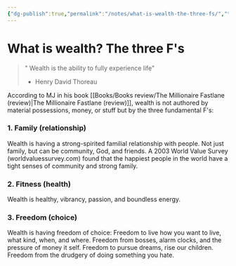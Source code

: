 ```yaml
---
{"dg-publish":true,"permalink":"/notes/what-is-wealth-the-three-fs/","tags":["publish, compiled"]}
---
```



# What is wealth? The three F's
>" Wealth is the ability to fully experience life"
> - Henry David Thoreau

According to MJ in his book [[Books/Books review/The Millionaire Fastlane (review)\|The Millionaire Fastlane (review)]], wealth is not authored by material possessions, money, or stuff but by the three fundamental F's:

### 1. Family (relationship)
Wealth is having a strong-spirited familial relationship with people. Not just family, but can be community, God, and friends.
A 2003 World Value Survey (worldvaluessurvey.com) found that the happiest people in the world have a tight senses of community and strong family.

### 2. Fitness (health)
Wealth is healthy, vibrancy, passion, and boundless energy.

### 3. Freedom (choice)
Wealth is having freedom of choice: Freedom to live how you want to live, what kind, when, and where. Freedom from bosses, alarm clocks, and the pressure of money it self. Freedom to pursue dreams, rise our children. Freedom from the drudgery of doing something you hate. 

